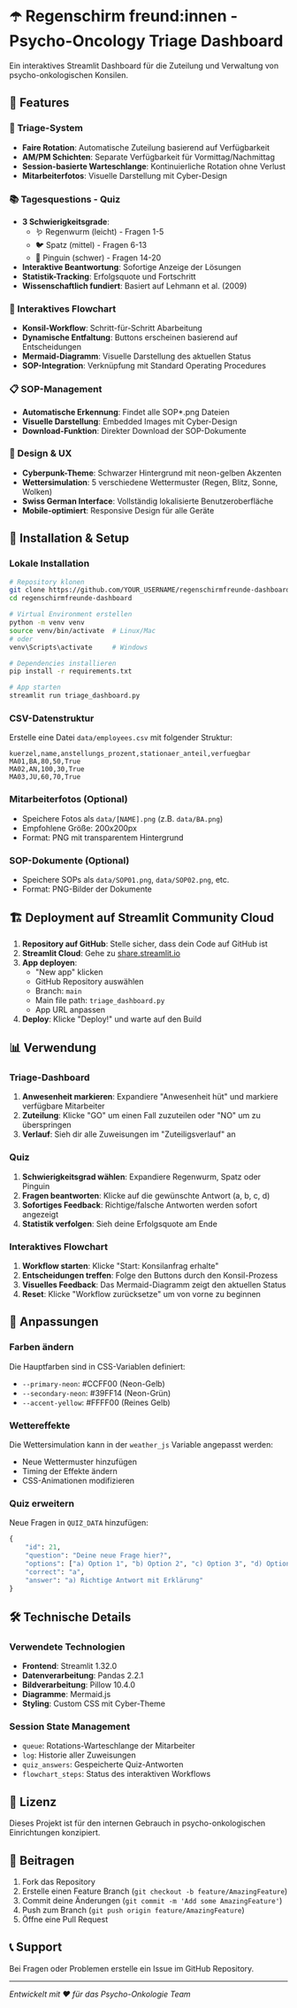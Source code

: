 # ☂️ Regenschirm freund:innen - Psycho-Oncology Triage Dashboard

Ein interaktives Streamlit Dashboard für die Zuteilung und Verwaltung von psycho-onkologischen Konsilen.

## 🎯 Features

### 🏥 Triage-System
- **Faire Rotation**: Automatische Zuteilung basierend auf Verfügbarkeit
- **AM/PM Schichten**: Separate Verfügbarkeit für Vormittag/Nachmittag
- **Session-basierte Warteschlange**: Kontinuierliche Rotation ohne Verlust
- **Mitarbeiterfotos**: Visuelle Darstellung mit Cyber-Design

### 📚 Tagesquestions - Quiz
- **3 Schwierigkeitsgrade**: 
  - 🪱 Regenwurm (leicht) - Fragen 1-5
  - 🐦 Spatz (mittel) - Fragen 6-13
  - 🐧 Pinguin (schwer) - Fragen 14-20
- **Interaktive Beantwortung**: Sofortige Anzeige der Lösungen
- **Statistik-Tracking**: Erfolgsquote und Fortschritt
- **Wissenschaftlich fundiert**: Basiert auf Lehmann et al. (2009)

### 🔄 Interaktives Flowchart
- **Konsil-Workflow**: Schritt-für-Schritt Abarbeitung
- **Dynamische Entfaltung**: Buttons erscheinen basierend auf Entscheidungen
- **Mermaid-Diagramm**: Visuelle Darstellung des aktuellen Status
- **SOP-Integration**: Verknüpfung mit Standard Operating Procedures

### 📋 SOP-Management
- **Automatische Erkennung**: Findet alle SOP*.png Dateien
- **Visuelle Darstellung**: Embedded Images mit Cyber-Design
- **Download-Funktion**: Direkter Download der SOP-Dokumente

### 🌈 Design & UX
- **Cyberpunk-Theme**: Schwarzer Hintergrund mit neon-gelben Akzenten
- **Wettersimulation**: 5 verschiedene Wettermuster (Regen, Blitz, Sonne, Wolken)
- **Swiss German Interface**: Vollständig lokalisierte Benutzeroberfläche
- **Mobile-optimiert**: Responsive Design für alle Geräte

## 🚀 Installation & Setup

### Lokale Installation
```bash
# Repository klonen
git clone https://github.com/YOUR_USERNAME/regenschirmfreunde-dashboard.git
cd regenschirmfreunde-dashboard

# Virtual Environment erstellen
python -m venv venv
source venv/bin/activate  # Linux/Mac
# oder
venv\Scripts\activate     # Windows

# Dependencies installieren
pip install -r requirements.txt

# App starten
streamlit run triage_dashboard.py
```

### CSV-Datenstruktur
Erstelle eine Datei `data/employees.csv` mit folgender Struktur:
```csv
kuerzel,name,anstellungs_prozent,stationaer_anteil,verfuegbar
MA01,BA,80,50,True
MA02,AN,100,30,True
MA03,JU,60,70,True
```

### Mitarbeiterfotos (Optional)
- Speichere Fotos als `data/[NAME].png` (z.B. `data/BA.png`)
- Empfohlene Größe: 200x200px
- Format: PNG mit transparentem Hintergrund

### SOP-Dokumente (Optional)
- Speichere SOPs als `data/SOP01.png`, `data/SOP02.png`, etc.
- Format: PNG-Bilder der Dokumente

## 🏗️ Deployment auf Streamlit Community Cloud

1. **Repository auf GitHub**: Stelle sicher, dass dein Code auf GitHub ist
2. **Streamlit Cloud**: Gehe zu [share.streamlit.io](https://share.streamlit.io)
3. **App deployen**: 
   - "New app" klicken
   - GitHub Repository auswählen
   - Branch: `main`
   - Main file path: `triage_dashboard.py`
   - App URL anpassen
4. **Deploy**: Klicke "Deploy!" und warte auf den Build

## 📊 Verwendung

### Triage-Dashboard
1. **Anwesenheit markieren**: Expandiere "Anwesenheit hüt" und markiere verfügbare Mitarbeiter
2. **Zuteilung**: Klicke "GO" um einen Fall zuzuteilen oder "NO" um zu überspringen
3. **Verlauf**: Sieh dir alle Zuweisungen im "Zuteiligsverlauf" an

### Quiz
1. **Schwierigkeitsgrad wählen**: Expandiere Regenwurm, Spatz oder Pinguin
2. **Fragen beantworten**: Klicke auf die gewünschte Antwort (a, b, c, d)
3. **Sofortiges Feedback**: Richtige/falsche Antworten werden sofort angezeigt
4. **Statistik verfolgen**: Sieh deine Erfolgsquote am Ende

### Interaktives Flowchart
1. **Workflow starten**: Klicke "Start: Konsilanfrag erhalte"
2. **Entscheidungen treffen**: Folge den Buttons durch den Konsil-Prozess
3. **Visuelles Feedback**: Das Mermaid-Diagramm zeigt den aktuellen Status
4. **Reset**: Klicke "Workflow zurücksetze" um von vorne zu beginnen

## 🎨 Anpassungen

### Farben ändern
Die Hauptfarben sind in CSS-Variablen definiert:
- `--primary-neon`: #CCFF00 (Neon-Gelb)
- `--secondary-neon`: #39FF14 (Neon-Grün)
- `--accent-yellow`: #FFFF00 (Reines Gelb)

### Wettereffekte
Die Wettersimulation kann in der `weather_js` Variable angepasst werden:
- Neue Wettermuster hinzufügen
- Timing der Effekte ändern
- CSS-Animationen modifizieren

### Quiz erweitern
Neue Fragen in `QUIZ_DATA` hinzufügen:
```python
{
    "id": 21,
    "question": "Deine neue Frage hier?",
    "options": ["a) Option 1", "b) Option 2", "c) Option 3", "d) Option 4"],
    "correct": "a",
    "answer": "a) Richtige Antwort mit Erklärung"
}
```

## 🛠️ Technische Details

### Verwendete Technologien
- **Frontend**: Streamlit 1.32.0
- **Datenverarbeitung**: Pandas 2.2.1
- **Bildverarbeitung**: Pillow 10.4.0
- **Diagramme**: Mermaid.js
- **Styling**: Custom CSS mit Cyber-Theme

### Session State Management
- `queue`: Rotations-Warteschlange der Mitarbeiter
- `log`: Historie aller Zuweisungen
- `quiz_answers`: Gespeicherte Quiz-Antworten
- `flowchart_steps`: Status des interaktiven Workflows

## 📝 Lizenz

Dieses Projekt ist für den internen Gebrauch in psycho-onkologischen Einrichtungen konzipiert.

## 🤝 Beitragen

1. Fork das Repository
2. Erstelle einen Feature Branch (`git checkout -b feature/AmazingFeature`)
3. Commit deine Änderungen (`git commit -m 'Add some AmazingFeature'`)
4. Push zum Branch (`git push origin feature/AmazingFeature`)
5. Öffne eine Pull Request

## 📞 Support

Bei Fragen oder Problemen erstelle ein Issue im GitHub Repository.

---
*Entwickelt mit ❤️ für das Psycho-Onkologie Team* 